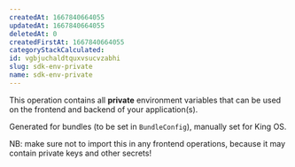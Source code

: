 ```yaml
---
createdAt: 1667840664055
updatedAt: 1667840664055
deletedAt: 0
createdFirstAt: 1667840664055
categoryStackCalculated: 
id: vgbjuchaldtquxvsucvzabhi
slug: sdk-env-private
name: sdk-env-private
---
```


This operation contains all **private** environment variables that can be used on the frontend and backend of your application(s).

Generated for bundles (to be set in `BundleConfig`), manually set for King OS.

NB: make sure not to import this in any frontend operations, because it may contain private keys and other secrets!

